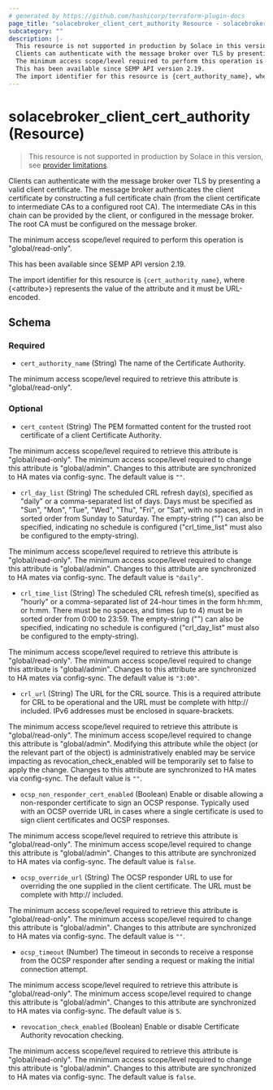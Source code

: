 ```yaml
---
# generated by https://github.com/hashicorp/terraform-plugin-docs
page_title: "solacebroker_client_cert_authority Resource - solacebroker"
subcategory: ""
description: |-
  This resource is not supported in production by Solace in this version, see provider limitations.
  Clients can authenticate with the message broker over TLS by presenting a valid client certificate. The message broker authenticates the client certificate by constructing a full certificate chain (from the client certificate to intermediate CAs to a configured root CA). The intermediate CAs in this chain can be provided by the client, or configured in the message broker. The root CA must be configured on the message broker.
  The minimum access scope/level required to perform this operation is "global/read-only".
  This has been available since SEMP API version 2.19.
  The import identifier for this resource is {cert_authority_name}, where {&lt;attribute&gt;} represents the value of the attribute and it must be URL-encoded.
---
```


# solacebroker_client_cert_authority (Resource)

> This resource is not supported in production by Solace in this version, see [provider limitations](https://registry.terraform.io/providers/solaceproducts/solacebrokerappliance/latest/docs#limitations).

Clients can authenticate with the message broker over TLS by presenting a valid client certificate. The message broker authenticates the client certificate by constructing a full certificate chain (from the client certificate to intermediate CAs to a configured root CA). The intermediate CAs in this chain can be provided by the client, or configured in the message broker. The root CA must be configured on the message broker.



The minimum access scope/level required to perform this operation is "global/read-only".

This has been available since SEMP API version 2.19.

The import identifier for this resource is `{cert_authority_name}`, where {&lt;attribute&gt;} represents the value of the attribute and it must be URL-encoded.



<!-- schema generated by tfplugindocs -->
## Schema

### Required

- `cert_authority_name` (String) The name of the Certificate Authority.

The minimum access scope/level required to retrieve this attribute is "global/read-only".

### Optional

- `cert_content` (String) The PEM formatted content for the trusted root certificate of a client Certificate Authority.

The minimum access scope/level required to retrieve this attribute is "global/read-only". The minimum access scope/level required to change this attribute is "global/admin". Changes to this attribute are synchronized to HA mates via config-sync. The default value is `""`.
- `crl_day_list` (String) The scheduled CRL refresh day(s), specified as "daily" or a comma-separated list of days. Days must be specified as "Sun", "Mon", "Tue", "Wed", "Thu", "Fri", or "Sat", with no spaces, and in sorted order from Sunday to Saturday. The empty-string ("") can also be specified, indicating no schedule is configured ("crl_time_list" must also be configured to the empty-string).

The minimum access scope/level required to retrieve this attribute is "global/read-only". The minimum access scope/level required to change this attribute is "global/admin". Changes to this attribute are synchronized to HA mates via config-sync. The default value is `"daily"`.
- `crl_time_list` (String) The scheduled CRL refresh time(s), specified as "hourly" or a comma-separated list of 24-hour times in the form hh:mm, or h:mm. There must be no spaces, and times (up to 4) must be in sorted order from 0:00 to 23:59. The empty-string ("") can also be specified, indicating no schedule is configured ("crl_day_list" must also be configured to the empty-string).

The minimum access scope/level required to retrieve this attribute is "global/read-only". The minimum access scope/level required to change this attribute is "global/admin". Changes to this attribute are synchronized to HA mates via config-sync. The default value is `"3:00"`.
- `crl_url` (String) The URL for the CRL source. This is a required attribute for CRL to be operational and the URL must be complete with http:// included. IPv6 addresses must be enclosed in square-brackets.

The minimum access scope/level required to retrieve this attribute is "global/read-only". The minimum access scope/level required to change this attribute is "global/admin". Modifying this attribute while the object (or the relevant part of the object) is administratively enabled may be service impacting as revocation_check_enabled will be temporarily set to false to apply the change. Changes to this attribute are synchronized to HA mates via config-sync. The default value is `""`.
- `ocsp_non_responder_cert_enabled` (Boolean) Enable or disable allowing a non-responder certificate to sign an OCSP response. Typically used with an OCSP override URL in cases where a single certificate is used to sign client certificates and OCSP responses.

The minimum access scope/level required to retrieve this attribute is "global/read-only". The minimum access scope/level required to change this attribute is "global/admin". Changes to this attribute are synchronized to HA mates via config-sync. The default value is `false`.
- `ocsp_override_url` (String) The OCSP responder URL to use for overriding the one supplied in the client certificate. The URL must be complete with http:// included.

The minimum access scope/level required to retrieve this attribute is "global/read-only". The minimum access scope/level required to change this attribute is "global/admin". Changes to this attribute are synchronized to HA mates via config-sync. The default value is `""`.
- `ocsp_timeout` (Number) The timeout in seconds to receive a response from the OCSP responder after sending a request or making the initial connection attempt.

The minimum access scope/level required to retrieve this attribute is "global/read-only". The minimum access scope/level required to change this attribute is "global/admin". Changes to this attribute are synchronized to HA mates via config-sync. The default value is `5`.
- `revocation_check_enabled` (Boolean) Enable or disable Certificate Authority revocation checking.

The minimum access scope/level required to retrieve this attribute is "global/read-only". The minimum access scope/level required to change this attribute is "global/admin". Changes to this attribute are synchronized to HA mates via config-sync. The default value is `false`.
